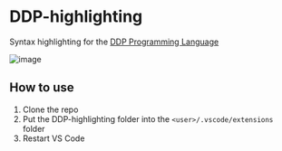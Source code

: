 # DDP-highlighting
Syntax highlighting for the [DDP Programming Language](https://github.com/NotLe0n/Die-Deutsche-Programmiersprache)

![image](https://user-images.githubusercontent.com/26361108/127317000-e7957924-d9ca-4f04-af76-299933578f6c.png)

## How to use
1. Clone the repo
2. Put the DDP-highlighting folder into the `<user>/.vscode/extensions` folder
3. Restart VS Code
